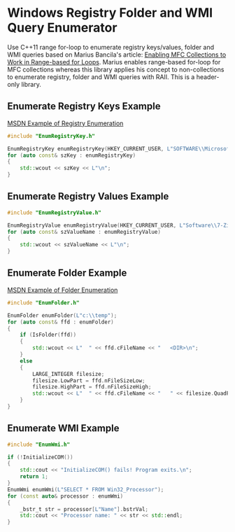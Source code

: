 # Windows Registry Folder and WMI Query Enumerator
Use C++11 range for-loop to enumerate registry keys/values, folder and WMI queries based on Marius Bancila's article: [Enabling MFC Collections to Work in Range-based for Loops](https://www.codeproject.com/Articles/835025/Enabling-MFC-Collections-to-Work-in-Range-based-fo). Marius enables range-based for-loop for MFC collections whereas this library applies his concept to non-collections to enumerate registry, folder and WMI queries with RAII. This is a header-only library.

## Enumerate Registry Keys Example

[MSDN Example of Registry Enumeration](https://docs.microsoft.com/en-us/windows/win32/sysinfo/enumerating-registry-subkeys)

```Cpp
#include "EnumRegistryKey.h"

EnumRegistryKey enumRegistryKey(HKEY_CURRENT_USER, L"SOFTWARE\\Microsoft");
for (auto const& szKey : enumRegistryKey)
{
    std::wcout << szKey << L"\n";
}
```
## Enumerate Registry Values Example

```Cpp
#include "EnumRegistryValue.h"

EnumRegistryValue enumRegistryValue(HKEY_CURRENT_USER, L"Software\\7-Zip\\Compression");
for (auto const& szValueName : enumRegistryValue)
{
    std::wcout << szValueName << L"\n";
}
```
## Enumerate Folder Example

[MSDN Example of Folder Enumeration](https://docs.microsoft.com/en-us/windows/win32/fileio/listing-the-files-in-a-directory)

```Cpp
#include "EnumFolder.h"

EnumFolder enumFolder(L"c:\\temp");
for (auto const& ffd : enumFolder)
{
    if (IsFolder(ffd))
    {
        std::wcout << L"  " << ffd.cFileName << "   <DIR>\n";
    }
    else
    {
        LARGE_INTEGER filesize;
        filesize.LowPart = ffd.nFileSizeLow;
        filesize.HighPart = ffd.nFileSizeHigh;
        std::wcout << L"  " << ffd.cFileName << "   " << filesize.QuadPart << L" bytes\n";
    }
}
```
## Enumerate WMI Example
```Cpp
#include "EnumWmi.h"

if (!InitializeCOM())
{
    std::cout << "InitializeCOM() fails! Program exits.\n";
    return 1;
}
EnumWmi enumWmi(L"SELECT * FROM Win32_Processor");
for (const auto& processor : enumWmi)
{
    _bstr_t str = processor[L"Name"].bstrVal;
    std::cout << "Processor name: " << str << std::endl;
}
```
